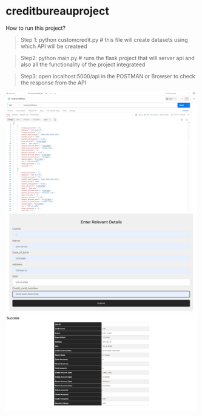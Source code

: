 # creditbureauproject
How to run this project?
> Step 1: python customcredit.py # this file will create datasets using which API will be createed


> Step2: python main.py # runs the flask project that will server api and also all the functionality of the project integrateed


> Step3: open localhost:5000/api in the POSTMAN or Browser to check the response from the API

![ScreenShot1](Screenshots/apiresponse.PNG)
![ScreenShot2](Screenshots/indexpage.PNG)
![ScreenShot3](Screenshots/report.PNG)
